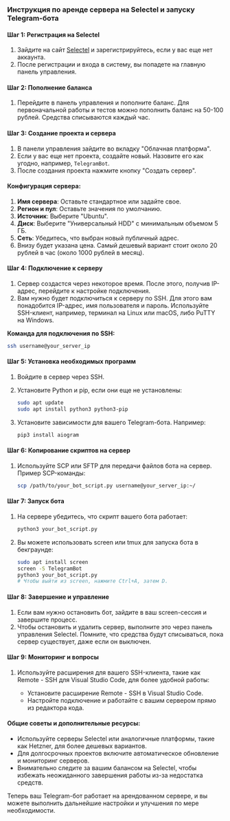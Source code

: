 ### Инструкция по аренде сервера на Selectel и запуску Telegram-бота

#### Шаг 1: Регистрация на Selectel

1. Зайдите на сайт [Selectel](https://selectel.ru/) и зарегистрируйтесь, если у вас еще нет аккаунта.
2. После регистрации и входа в систему, вы попадете на главную панель управления.

#### Шаг 2: Пополнение баланса

1. Перейдите в панель управления и пополните баланс. Для первоначальной работы и тестов можно пополнить баланс на 50-100 рублей. Средства списываются каждый час.
   
#### Шаг 3: Создание проекта и сервера

1. В панели управления зайдите во вкладку "Облачная платформа".
2. Если у вас еще нет проекта, создайте новый. Назовите его как угодно, например, `TelegramBot`.
3. После создания проекта нажмите кнопку "Создать сервер".

#### Конфигурация сервера:

1. **Имя сервера**: Оставьте стандартное или задайте свое.
2. **Регион и пул**: Оставьте значения по умолчанию.
3. **Источник**: Выберите "Ubuntu".
4. **Диск**: Выберите "Универсальный HDD" с минимальным объемом 5 ГБ.
5. **Сеть**: Убедитесь, что выбран новый публичный адрес.
6. Внизу будет указана цена. Самый дешевый вариант стоит около 20 рублей в час (около 1000 рублей в месяц).

#### Шаг 4: Подключение к серверу

1. Сервер создастся через некоторое время. После этого, получив IP-адрес, перейдите к настройке подключения.
2. Вам нужно будет подключиться к серверу по SSH. Для этого вам понадобится IP-адрес, имя пользователя и пароль. Используйте SSH-клиент, например, терминал на Linux или macOS, либо PuTTY на Windows.

**Команда для подключения по SSH:**
   
   ```bash
   ssh username@your_server_ip
   ```

#### Шаг 5: Установка необходимых программ

1. Войдите в сервер через SSH.
2. Установите Python и pip, если они еще не установлены:
   
   ```bash
   sudo apt update
   sudo apt install python3 python3-pip
   ```

3. Установите зависимости для вашего Telegram-бота. Например:
   
   ```bash
   pip3 install aiogram
   ```

#### Шаг 6: Копирование скриптов на сервер

1. Используйте SCP или SFTP для передачи файлов бота на сервер. Пример SCP-команды:
   
   ```bash
   scp /path/to/your_bot_script.py username@your_server_ip:~/  
   ```

#### Шаг 7: Запуск бота

1. На сервере убедитесь, что скрипт вашего бота работает:
   
   ```bash
   python3 your_bot_script.py
   ```

2. Вы можете использовать screen или tmux для запуска бота в бекграунде:
   
   ```bash
   sudo apt install screen
   screen -S TelegramBot
   python3 your_bot_script.py
   # Чтобы выйти из screen, нажмите Ctrl+A, затем D.
   ```

#### Шаг 8: Завершение и управление

1. Если вам нужно остановить бот, зайдите в ваш screen-сессия и завершите процесс.
2. Чтобы остановить и удалить сервер, выполните это через панель управления Selectel. Помните, что средства будут списываться, пока сервер существует, даже если он выключен.

#### Шаг 9: Мониторинг и вопросы

1. Используйте расширения для вашего SSH-клиента, такие как Remote - SSH для Visual Studio Code, для более удобной работы:
   
   - Установите расширение Remote - SSH в Visual Studio Code.
   - Настройте подключение и работайте с вашим сервером прямо из редактора кода.

#### Общие советы и дополнительные ресурсы:

- Используйте серверы Selectel или аналогичные платформы, такие как Hetzner, для более дешевых вариантов.
- Для долгосрочных проектов включите автоматическое обновление и мониторинг серверов.
- Внимательно следите за вашим балансом на Selectel, чтобы избежать неожиданного завершения работы из-за недостатка средств.

Теперь ваш Telegram-бот работает на арендованном сервере, и вы можете выполнить дальнейшие настройки и улучшения по мере необходимости.